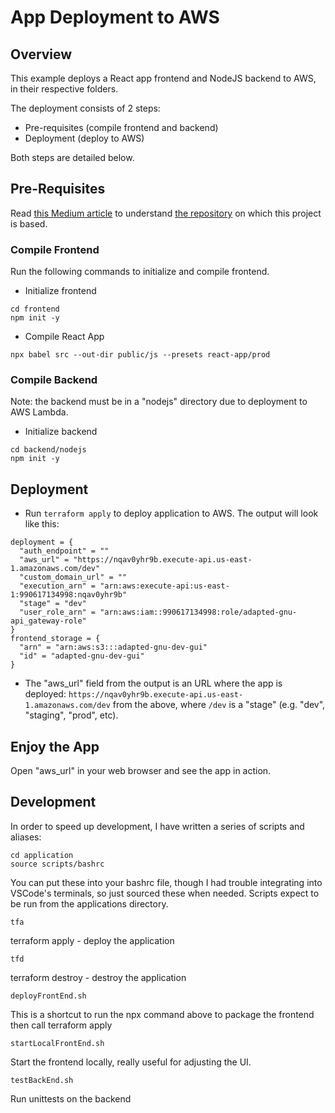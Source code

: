 # App Deployment to AWS

## Overview

This example deploys a React app frontend and NodeJS backend to AWS, in their respective folders.

The deployment consists of 2 steps:
- Pre-requisites (compile frontend and backend)
- Deployment (deploy to AWS)

Both steps are detailed below.

## Pre-Requisites

Read [this Medium article](https://medium.com/@kurianoff/deploy-serverless-react-app-with-node-js-express-backend-to-aws-with-terraform-in-under-15-minutes-2386bf0c58e9) to understand [the repository](https://github.com/terraformita/terraform-aws-serverless-app/tree/main/examples/simple) on which this project is based.

### Compile Frontend

Run the following commands to initialize and compile frontend.

- Initialize frontend
```
cd frontend
npm init -y
```

- Compile React App
```
npx babel src --out-dir public/js --presets react-app/prod
```

### Compile Backend
Note: the backend must be in a "nodejs" directory due to deployment to AWS Lambda.

- Initialize backend
```
cd backend/nodejs
npm init -y
```

## Deployment

- Run `terraform apply` to deploy application to AWS. The output will look like this:

```
deployment = {
  "auth_endpoint" = ""
  "aws_url" = "https://nqav0yhr9b.execute-api.us-east-1.amazonaws.com/dev"
  "custom_domain_url" = ""
  "execution_arn" = "arn:aws:execute-api:us-east-1:990617134998:nqav0yhr9b"
  "stage" = "dev"
  "user_role_arn" = "arn:aws:iam::990617134998:role/adapted-gnu-api_gateway-role"
}
frontend_storage = {
  "arn" = "arn:aws:s3:::adapted-gnu-dev-gui"
  "id" = "adapted-gnu-dev-gui"
}
```

- The "aws_url" field from the output is an URL where the app is deployed: `https://nqav0yhr9b.execute-api.us-east-1.amazonaws.com/dev` from the above, where `/dev` is a "stage" (e.g. "dev", "staging", "prod", etc).

## Enjoy the App

Open "aws_url" in your web browser and see the app in action.

## Development

In order to speed up development, I have written a series of scripts and aliases:

```
cd application
source scripts/bashrc
```
You can put these into your bashrc file, though I had trouble integrating into VSCode's terminals, so just sourced these when needed. Scripts expect to be run from the applications directory.

```
tfa
```
terraform apply - deploy the application

```
tfd
```
terraform destroy - destroy the application

```
deployFrontEnd.sh
```
This is a shortcut to run the npx command above to package the frontend then call terraform apply

```
startLocalFrontEnd.sh
```
Start the frontend locally, really useful for adjusting the UI.

```
testBackEnd.sh
```
Run unittests on the backend
